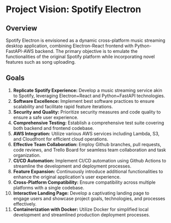 # Project Vision: Spotify Electron

## Overview
Spotify Electron is envisioned as a dynamic cross-platform music streaming desktop application, combining Electron-React frontend with Python-FastAPI-AWS backend. The primary objective is to emulate the functionalities of the original Spotify platform while incorporating novel features such as song uploading.

## Goals

1. **Replicate Spotify Experience:** Develop a music streaming service akin to Spotify, leveraging Electron+React and Python+FastAPI technologies.
2. **Software Excellence:** Implement best software practices to ensure scalability and facilitate rapid feature iterations.
3. **Security and Quality:** Prioritize security measures and code quality to ensure a safe user experience.
4. **Comprehensive Testing:** Establish a comprehensive test suite covering both backend and frontend codebase.
5. **AWS Integration:** Utilize various AWS services including Lambda, S3, and Cloudfront for efficient cloud operations.
6. **Effective Team Collaboration:** Employ Github branches, pull requests, code reviews, and Trello Board for seamless team collaboration and task organization.
7. **CI/CD Automation:** Implement CI/CD automation using Github Actions to streamline the development and deployment processes.
8. **Feature Expansion:** Continuously introduce additional functionalities to enhance the original application's user experience.
9. **Cross-Platform Compatibility:** Ensure compatibility across multiple platforms with a single codebase.
10. **Interactive Landing Page:** Develop a captivating landing page to engage users and showcase project goals, technologies, and processes effectively.
11. **Containerization with Docker:** Utilize Docker for simplified local development and streamlined production deployment processes.
